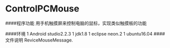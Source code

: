 # ControlPCMouse
####程序功能
用手机触摸屏来控制电脑的鼠标，实现类似触摸板的功能

####环境
1 Android studio2.2.3 
1 jdk1.8 
1 eclipse neon.2 
1 ubuntu16.04
####文件说明
ReviceMouseMessage.



